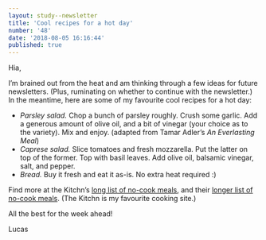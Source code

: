 ```yaml
---
layout: study--newsletter
title: 'Cool recipes for a hot day'
number: '48'
date: '2018-08-05 16:16:44'
published: true
---
```


Hia,

I’m brained out from the heat and am thinking through a few ideas for future newsletters. (Plus, ruminating on whether to continue with the newsletter.) In the meantime, here are some of my favourite cool recipes for a hot day:

* *Parsley salad.* Chop a bunch of parsley roughly. Crush some garlic. Add a generous amount of olive oil, and a bit of vinegar (your choice as to the variety). Mix and enjoy. (adapted from Tamar Adler’s *An Everlasting Meal*)
* *Caprese salad.* Slice tomatoes and fresh mozzarella. Put the latter on top of the former. Top with basil leaves. Add olive oil, balsamic vinegar, salt, and pepper.
* *Bread.* Buy it fresh and eat it as-is. No extra heat required :)

Find more at the Kitchn’s [long list of no-cook meals](https://www.thekitchn.com/13-no-heat-no-cook-meals-that-still-fill-you-up-240527), and their [longer list of no-cook meals](https://www.thekitchn.com/20-no-cook-dinners-to-keep-in-your-meal-plan-this-summer-244999). (The Kitchn is my favourite cooking site.)

All the best for the week ahead!

Lucas

